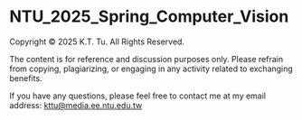 # NTU_2025_Spring_Computer_Vision
Copyright © 2025 K.T. Tu. All Rights Reserved.

The content is for reference and discussion purposes only. Please refrain from copying, plagiarizing, or engaging in any activity related to exchanging benefits.

If you have any questions, please feel free to contact me at my email address: kttu@media.ee.ntu.edu.tw
